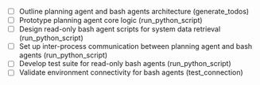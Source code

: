 - [ ] Outline planning agent and bash agents architecture (generate_todos)
- [ ] Prototype planning agent core logic (run_python_script)
- [ ] Design read-only bash agent scripts for system data retrieval (run_python_script)
- [ ] Set up inter-process communication between planning agent and bash agents (run_python_script)
- [ ] Develop test suite for read-only bash agents (run_python_script)
- [ ] Validate environment connectivity for bash agents (test_connection)